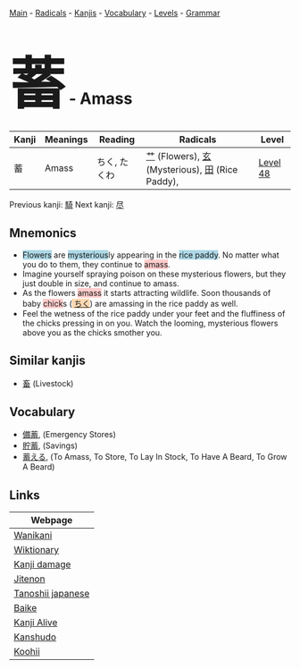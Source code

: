 <style> bigfont {font-size: 100px}</style>
[Main](../index.md) -
[Radicals](../radicals.md) -
[Kanjis](../kanjis.md) -
[Vocabulary](../vocabulary.md) -
[Levels](../levels.md) -
[Grammar](../grammar.md)
# <bigfont> 蓄</bigfont> - Amass 

| Kanji | Meanings | Reading | Radicals | Level |
| --- | --- | --- | --- | --- |
| 蓄 | Amass | ちく, たくわ | [艹](../radicals/艹.md) (Flowers), [玄](../radicals/玄.md) (Mysterious), [田](../radicals/田.md) (Rice Paddy),  | [Level 48](../levels/wk_level48.md) |

Previous kanji: [騎](騎.md) Next kanji: [尽](尽.md) 

## Mnemonics
 * <span style="background-color:#ADD8E6"> Flowers</span> are <span style="background-color:#ADD8E6"> mysterious</span>ly appearing in the <span style="background-color:#ADD8E6"> rice paddy</span>. No matter what you do to them, they continue to <span style="background-color:#ffcccb"> amass</span>.
* Imagine yourself spraying poison on these mysterious flowers, but they just double in size, and continue to amass.
* As the flowers <span style="background-color:#ffcccb"> amass</span> it starts attracting wildlife. Soon thousands of baby <span style="background-color:#ffcccb"> chick</span>s (<span style="background-color:#fed8b1"> [ちく](https://jisho.org/search/ちく)</span>) are amassing in the rice paddy as well. 
* Feel the wetness of the rice paddy under your feet and the fluffiness of the chicks pressing in on you. Watch the looming, mysterious flowers above you as the chicks smother you. 


## Similar kanjis
 * [畜](畜.md) (Livestock)


## Vocabulary
 * [備蓄](../vocabulary/蓄.md), (Emergency Stores)
* [貯蓄](../vocabulary/蓄.md), (Savings)
* [蓄える](../vocabulary/蓄.md), (To Amass, To Store, To Lay In Stock, To Have A Beard, To Grow A Beard)



## Links 

| Webpage |
| --- |
| [Wanikani          ](https://www.wanikani.com/kanji/蓄) |
| [Wiktionary        ](https://en.wiktionary.org/wiki/蓄) |
| [Kanji damage      ](http://www.kanjidamage.com/kanji/search?utf8=✓&q=蓄) |
| [Jitenon           ](https://jitenon.com/kanji/蓄) |
| [Tanoshii japanese ](https://www.tanoshiijapanese.com/dictionary/kanji.cfm?k=蓄) |
| [Baike             ](https://baike.baidu.com/item/蓄) |
| [Kanji Alive       ](https://app.kanjialive.com/蓄) |
| [Kanshudo          ](https://www.kanshudo.com/searchmn?q=蓄) |
| [Koohii            ](https://kanji.koohii.com/study/kanji/蓄) |
